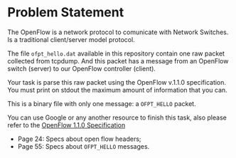 # Problem Statement

The OpenFlow is a network protocol to comunicate with Network Switches. Is a
traditional client/server model protocol.

The file `ofpt_hello.dat` available in this repository contain one raw packet
collected from tcpdump. And this packet has a message from an OpenFlow switch
(server) to our OpenFlow controller (client).

Your task is parse this raw packet using the OpenFlow v.1.1.0 specification.
You must print on stdout the maximum amount of information that you can.

This is a binary file  with only one message: a `OFPT_HELLO` packet.

You can use Google or any another resource to finish this task, also please
refer to the [OpenFlow 1.1.0 Specification](http://goo.gl/yjlGX2)

 - Page 24: Specs about open flow headers;
 - Page 55: Specs about `OFPT_HELLO` messages.
